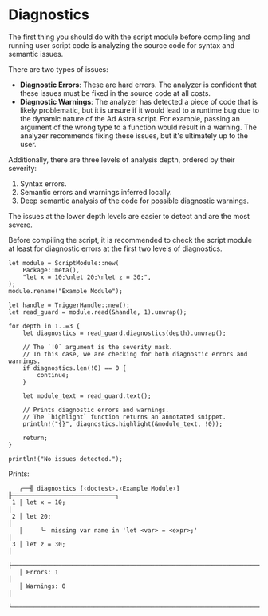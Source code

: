 <!------------------------------------------------------------------------------
  This file is part of "Ad Astra", an embeddable scripting programming
  language platform.

  This work is proprietary software with source-available code.

  To copy, use, distribute, or contribute to this work, you must agree to
  the terms of the General License Agreement:

  https://github.com/Eliah-Lakhin/ad-astra/blob/master/EULA.md

  The agreement grants a Basic Commercial License, allowing you to use
  this work in non-commercial and limited commercial products with a total
  gross revenue cap. To remove this commercial limit for one of your
  products, you must acquire a Full Commercial License.

  If you contribute to the source code, documentation, or related materials,
  you must grant me an exclusive license to these contributions.
  Contributions are governed by the "Contributions" section of the General
  License Agreement.

  Copying the work in parts is strictly forbidden, except as permitted
  under the General License Agreement.

  If you do not or cannot agree to the terms of this Agreement,
  do not use this work.

  This work is provided "as is", without any warranties, express or implied,
  except where such disclaimers are legally invalid.

  Copyright (c) 2024 Ilya Lakhin (Илья Александрович Лахин).
  All rights reserved.
------------------------------------------------------------------------------->

# Diagnostics

The first thing you should do with the script module before compiling and
running user script code is analyzing the source code for syntax and semantic
issues.

There are two types of issues:

- **Diagnostic Errors**: These are hard errors. The analyzer is confident that
  these issues must be fixed in the source code at all costs.
- **Diagnostic Warnings**: The analyzer has detected a piece of code that is
  likely problematic, but it is unsure if it would lead to a runtime bug due to
  the dynamic nature of the Ad Astra script. For example, passing an argument of
  the wrong type to a function would result in a warning. The analyzer
  recommends fixing these issues, but it's ultimately up to the user.

Additionally, there are three levels of analysis depth, ordered by their
severity:

1. Syntax errors.
2. Semantic errors and warnings inferred locally.
3. Deep semantic analysis of the code for possible diagnostic warnings.

The issues at the lower depth levels are easier to detect and are the most
severe.

Before compiling the script, it is recommended to check the script module at
least for diagnostic errors at the first two levels of diagnostics.

```rust,ignore
let module = ScriptModule::new(
    Package::meta(),
    "let x = 10;\nlet 20;\nlet z = 30;",
);
module.rename("Example Module");

let handle = TriggerHandle::new();
let read_guard = module.read(&handle, 1).unwrap();

for depth in 1..=3 {
    let diagnostics = read_guard.diagnostics(depth).unwrap();

    // The `!0` argument is the severity mask.
    // In this case, we are checking for both diagnostic errors and warnings.
    if diagnostics.len(!0) == 0 {
        continue;
    }

    let module_text = read_guard.text();

    // Prints diagnostic errors and warnings.
    // The `highlight` function returns an annotated snippet.
    println!("{}", diagnostics.highlight(&module_text, !0));

    return;
}

println!("No issues detected.");
```

Prints:

```text
   ╭──╢ diagnostics [‹doctest›.‹Example Module›] ╟─────────────────────────────╮
 1 │ let x = 10;                                                               │
 2 │ let 20;                                                                   │
   │     ╰╴ missing var name in 'let <var> = <expr>;'                          │
 3 │ let z = 30;                                                               │
   ├───────────────────────────────────────────────────────────────────────────┤
   │ Errors: 1                                                                 │
   │ Warnings: 0                                                               │
   ╰───────────────────────────────────────────────────────────────────────────╯
```

